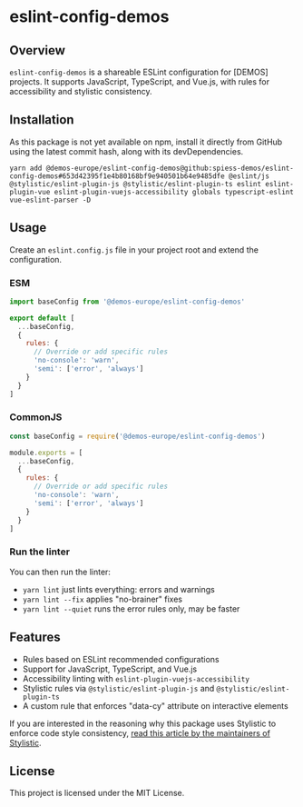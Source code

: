 # eslint-config-demos

## Overview

`eslint-config-demos` is a shareable ESLint configuration for [DEMOS] projects. 
It supports JavaScript, TypeScript, and Vue.js, with rules for accessibility and stylistic consistency.

## Installation

As this package is not yet available on npm, install it directly from GitHub 
using the latest commit hash, along with its devDependencies.

```shell
yarn add @demos-europe/eslint-config-demos@github:spiess-demos/eslint-config-demos#653d42395f1e4b80168bf9e940501b64e9485dfe @eslint/js @stylistic/eslint-plugin-js @stylistic/eslint-plugin-ts eslint eslint-plugin-vue eslint-plugin-vuejs-accessibility globals typescript-eslint vue-eslint-parser -D
```

## Usage

Create an `eslint.config.js` file in your project root and extend the configuration.

### ESM

```javascript
import baseConfig from '@demos-europe/eslint-config-demos'

export default [
  ...baseConfig,
  {
    rules: {
      // Override or add specific rules
      'no-console': 'warn',
      'semi': ['error', 'always']
    }
  }
]
```

### CommonJS

```javascript
const baseConfig = require('@demos-europe/eslint-config-demos')

module.exports = [
  ...baseConfig,
  {
    rules: {
      // Override or add specific rules
      'no-console': 'warn',
      'semi': ['error', 'always']
    }
  }
]
```

### Run the linter

You can then run the linter:

- `yarn lint` just lints everything: errors and warnings
- `yarn lint --fix` applies "no-brainer" fixes
- `yarn lint --quiet` runs the error rules only, may be faster

## Features

- Rules based on ESLint recommended configurations
- Support for JavaScript, TypeScript, and Vue.js
- Accessibility linting with `eslint-plugin-vuejs-accessibility`
- Stylistic rules via `@stylistic/eslint-plugin-js` and `@stylistic/eslint-plugin-ts`
- A custom rule that enforces "data-cy" attribute on interactive elements

If you are interested in the reasoning why this package uses Stylistic to enforce code style consistency,
[read this article by the maintainers of Stylistic](https://eslint.style/guide/why).

## License

This project is licensed under the MIT License.
